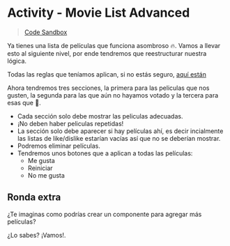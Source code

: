 # Activity - Movie List Advanced

> [Code Sandbox](https://codesandbox.io/s/11-list-rendering-shared-121qc)

Ya tienes una lista de películas que funciona asombroso 🔥. Vamos a llevar esto al siguiente nivel, por ende tendremos que reestructurar nuestra lógica.

Todas las reglas que teníamos aplican, si no estás seguro, [aquí están](/10-list-rendering/README.md)

Ahora tendremos tres secciones, la primera para las peliculas que nos gusten, la segunda para las que aún no hayamos votado y la tercera para esas que 🤢.

-   Cada sección solo debe mostrar las peliculas adecuadas.
-   ¡No deben haber peliculas repetidas!
-   La sección solo debe aparecer si hay películas ahí, es decir incialmente las listas de like/dislike estarían vacías así que no se deberían mostrar.
-   Podremos eliminar películas.
-   Tendremos unos botones que a aplican a todas las películas:
    -   Me gusta
    -   Reiniciar
    -   No me gusta

## Ronda extra

¿Te imaginas como podrías crear un componente para agregar más películas?

¿Lo sabes? ¡Vamos!.

